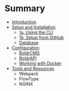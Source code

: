 # Summary

* [Introduction](README.md)
* [Setup and Installation](setup-install/getting-started.md)
  * [1a. Using the CLI](setup-install/using-the-cli.md)
  * [1b. Setup from GitHub](setup-install/setup-from-github.md)
  * [Database](setup-install/database.md)
* [Configuration](configuration/README.md)
  * [BoldrCMS](configuration/boldrcms.md)
  * [BoldrAPI](configuration/boldrapi.md)
  * [Working with Docker](configuration/configuring-webpack.md)
* [Tools and Resources](tools-and-resources.md)
  * Webpack
  * FlowType
  * NGINX

